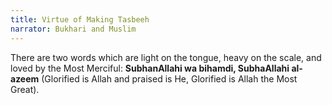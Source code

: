```yaml
---
title: Virtue of Making Tasbeeh
narrator: Bukhari and Muslim
---
```


There are two words which are light on the tongue, heavy on the scale, and loved by the Most Merciful: **SubhanAllahi wa bihamdi, SubhaAllahi al-azeem** (Glorified is Allah and praised is He, Glorified is Allah the Most Great).

